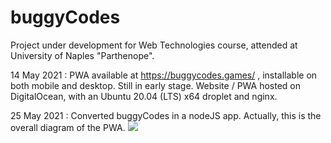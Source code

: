 # buggyCodes
Project under development for Web Technologies course, attended at University of Naples "Parthenope".

14 May 2021 : PWA available at https://buggycodes.games/ , installable on both mobile and desktop. Still in early stage.
              Website / PWA hosted on DigitalOcean, with an Ubuntu 20.04 (LTS) x64 droplet and nginx.

25 May 2021 : Converted buggyCodes in a nodeJS app.
              Actually, this is the overall diagram of the PWA.
              <img src="https://imgur.com/zffETFE">
